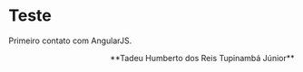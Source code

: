 # Teste
Primeiro contato com AngularJS.

<div style="text-align:right;">
**Tadeu Humberto dos Reis Tupinambá Júnior**
</div>
